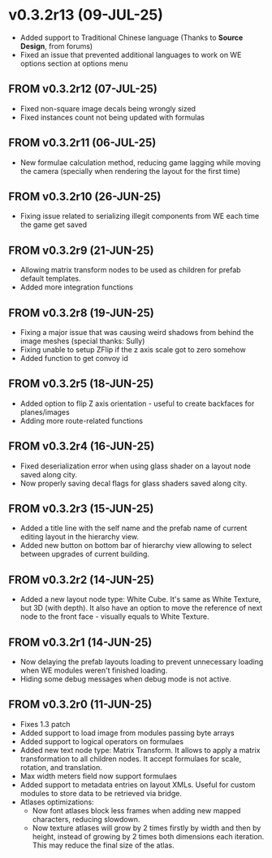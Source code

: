 # v0.3.2r13 (09-JUL-25)
- Added support to Traditional Chinese language (Thanks to **Source Design**, from forums)
- Fixed an issue that prevented additional languages to work on WE options section at options menu

## FROM v0.3.2r12 (07-JUL-25)

- Fixed non-square image decals being wrongly sized
- Fixed instances count not being updated with formulas

## FROM v0.3.2r11 (06-JUL-25)

- New formulae calculation method, reducing game lagging while moving the camera (specially when rendering the layout for the first time)

## FROM v0.3.2r10 (26-JUN-25)

- Fixing issue related to serializing illegit components from WE each time the game get saved

## FROM v0.3.2r9 (21-JUN-25)

- Allowing matrix transform nodes to be used as children for prefab default templates.
- Added more integration functions

## FROM v0.3.2r8 (19-JUN-25)

- Fixing a major issue that was causing weird shadows from behind the image meshes (special thanks: Sully)
- Fixing unable to setup ZFlip if the z axis scale got to zero somehow
- Added function to get convoy id

## FROM v0.3.2r5 (18-JUN-25)

- Added option to flip Z axis orientation - useful to create backfaces for planes/images
- Adding more route-related functions

## FROM v0.3.2r4 (16-JUN-25)

- Fixed deserialization error when using glass shader on a layout node saved along city.
- Now properly saving decal flags for glass shaders saved along city.

## FROM v0.3.2r3 (15-JUN-25)

- Added a title line with the self name and the prefab name of current editing layout in the hierarchy view.
- Added new button on bottom bar of hierarchy view allowing to select between upgrades of current building.

## FROM v0.3.2r2 (14-JUN-25)

- Added a new layout node type: White Cube. It's same as White Texture, but 3D (with depth). It also have an option to move the reference of next node to the front face - visually equals to White Texture.

## FROM v0.3.2r1 (14-JUN-25)

- Now delaying the prefab layouts loading to prevent unnecessary loading when WE modules weren't finished loading.
- Hiding some debug messages when debug mode is not active.

## FROM v0.3.2r0 (11-JUN-25)

- Fixes 1.3 patch
- Added support to load image from modules passing byte arrays
- Added support to logical operators on formulaes
- Added new text node type: Matrix Transform. It allows to apply a matrix transformation to all children nodes. It accept formulaes for scale, rotation, and translation.
- Max width meters field now support formulaes 
- Added support to metadata entries on layout XMLs. Useful for custom modules to store data to be retrieved via bridge.
- Atlases optimizations:
  - Now font atlases block less frames when adding new mapped characters, reducing slowdown.
  - Now texture atlases will grow by 2 times firstly by width and then by height, instead of growing by 2 times both dimensions each iteration. This may reduce the final size of the atlas.
